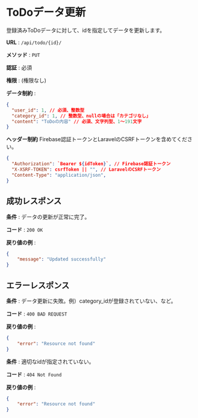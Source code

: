 # ToDoデータ更新

登録済みToDoデータに対して、idを指定してデータを更新します。

**URL** : `/api/todo/{id}/`

**メソッド** : `PUT`

**認証** : 必須

**権限** : (権限なし)

**データ制約** :

```json
{
  "user_id": 1, // 必須、整数型
  "category_id": 1, // 整数型、nullの場合は「カテゴリなし」
  "content": "ToDoの内容" // 必須、文字列型、1〜191文字
}
```

**ヘッダー制約**
Firebase認証トークンとLaravelのCSRFトークンを含めてください。

```json
{
  "Authorization": `Bearer ${idToken}`, // Firebase認証トークン
  "X-XSRF-TOKEN": csrfToken || "", // LaravelのCSRFトークン
  "Content-Type": "application/json",
}
```

## 成功レスポンス

**条件** : データの更新が正常に完了。

**コード** : `200 OK`

**戻り値の例** :

```json
{
    "message": "Updated successfully"
}
```

## エラーレスポンス

**条件** : データ更新に失敗。例）category_idが登録されていない、など。

**コード** : `400 BAD REQUEST`

**戻り値の例** :

```json
{
    "error": "Resource not found"
}
```

**条件** : 適切なidが指定されていない。

**コード** : `404 Not Found`

**戻り値の例** :

```json
{
    "error": "Resource not found"
}
```
